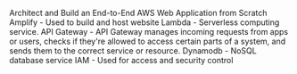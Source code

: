 Architect and Build an End-to-End AWS Web Application from Scratch 
Amplify - Used to build and host website
Lambda - Serverless computing service.
API Gateway - API Gateway manages incoming requests from apps or users, checks if they're allowed to access certain parts of a system, and sends them to the correct service or resource.
Dynamodb - NoSQL database service
IAM - Used for access and security control
